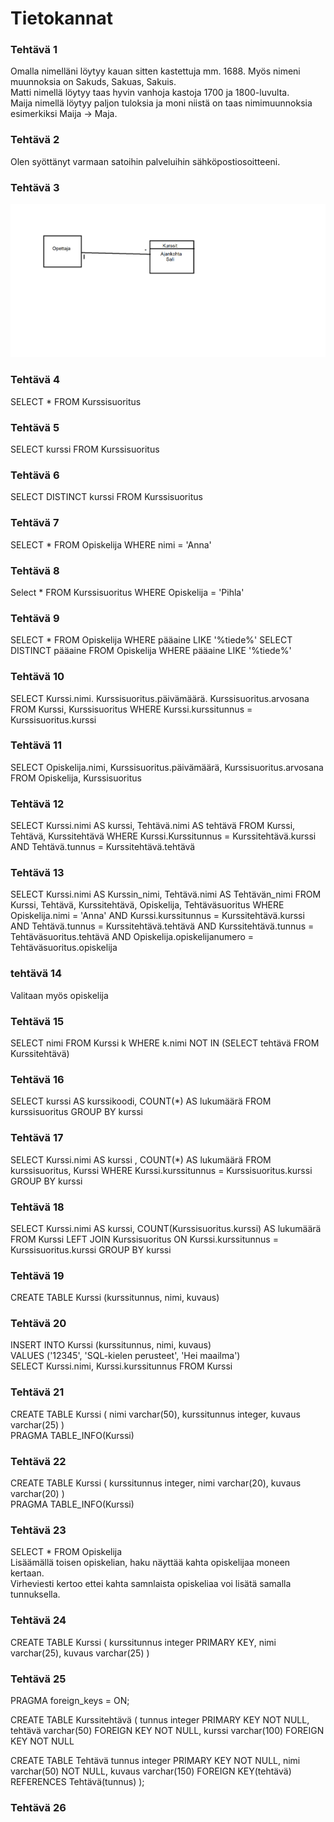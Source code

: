 # Tietokannat
### Tehtävä 1  
Omalla nimelläni löytyy kauan sitten kastettuja mm. 1688. Myös nimeni muunnoksia on Sakuds, Sakuas, Sakuis.  
Matti nimellä löytyy taas hyvin vanhoja kastoja 1700 ja 1800-luvulta.  
Maija nimellä löytyy paljon tuloksia ja moni niistä on taas nimimuunnoksia esimerkiksi Maija -> Maja.
### Tehtävä 2
Olen syöttänyt varmaan satoihin palveluihin sähköpostiosoitteeni.
### Tehtävä 3
![Kuva](OpettajaKurssit.png)
### Tehtävä 4
SELECT * FROM Kurssisuoritus
### Tehtävä 5
SELECT kurssi FROM Kurssisuoritus
### Tehtävä 6
SELECT DISTINCT kurssi FROM Kurssisuoritus
### Tehtävä 7
SELECT * FROM Opiskelija WHERE nimi = 'Anna'
### Tehtävä 8
Select * FROM Kurssisuoritus WHERE Opiskelija = 'Pihla'
### Tehtävä 9
SELECT * FROM Opiskelija WHERE pääaine LIKE '%tiede%' 
SELECT DISTINCT pääaine FROM Opiskelija WHERE pääaine LIKE '%tiede%'
### Tehtävä 10  
SELECT Kurssi.nimi. Kurssisuoritus.päivämäärä. Kurssisuoritus.arvosana FROM Kurssi, Kurssisuoritus
WHERE Kurssi.kurssitunnus = Kurssisuoritus.kurssi
### Tehtävä 11  
SELECT Opiskelija.nimi, Kurssisuoritus.päivämäärä, Kurssisuoritus.arvosana FROM Opiskelija, Kurssisuoritus 
### Tehtävä 12
SELECT Kurssi.nimi AS kurssi, Tehtävä.nimi AS tehtävä
FROM Kurssi, Tehtävä, Kurssitehtävä
WHERE Kurssi.Kurssitunnus = Kurssitehtävä.kurssi
AND Tehtävä.tunnus = Kurssitehtävä.tehtävä
### Tehtävä 13
SELECT Kurssi.nimi AS Kurssin_nimi, Tehtävä.nimi AS Tehtävän_nimi
FROM Kurssi, Tehtävä, Kurssitehtävä, Opiskelija, Tehtäväsuoritus
WHERE Opiskelija.nimi = 'Anna'
AND Kurssi.kurssitunnus = Kurssitehtävä.kurssi
AND Tehtävä.tunnus = Kurssitehtävä.tehtävä
AND Kurssitehtävä.tunnus = Tehtäväsuoritus.tehtävä
AND Opiskelija.opiskelijanumero = Tehtäväsuoritus.opiskelija
### tehtävä 14
Valitaan myös opiskelija
### Tehtävä 15
SELECT nimi FROM Kurssi k
WHERE k.nimi
NOT IN (SELECT tehtävä FROM Kurssitehtävä)
### Tehtävä 16
SELECT kurssi AS kurssikoodi, COUNT(*) AS lukumäärä
FROM kurssisuoritus 
GROUP BY kurssi
### Tehtävä 17
SELECT Kurssi.nimi AS kurssi , COUNT(*) AS lukumäärä
FROM kurssisuoritus, Kurssi
WHERE Kurssi.kurssitunnus = Kurssisuoritus.kurssi
GROUP BY kurssi
### Tehtävä 18
SELECT Kurssi.nimi AS kurssi, COUNT(Kurssisuoritus.kurssi) AS lukumäärä
FROM Kurssi LEFT JOIN Kurssisuoritus
ON Kurssi.kurssitunnus = Kurssisuoritus.kurssi
GROUP BY kurssi
### Tehtävä 19
CREATE TABLE Kurssi (kurssitunnus, nimi, kuvaus)
### Tehtävä 20
INSERT INTO Kurssi (kurssitunnus, nimi, kuvaus)  
VALUES ('12345', 'SQL-kielen perusteet', 'Hei maailma')  
SELECT Kurssi.nimi, Kurssi.kurssitunnus FROM Kurssi
### Tehtävä 21
CREATE TABLE Kurssi
(
nimi varchar(50),
kurssitunnus integer,
kuvaus varchar(25)
)  
PRAGMA TABLE_INFO(Kurssi)
### Tehtävä 22
CREATE TABLE Kurssi
(
kurssitunnus integer,
nimi varchar(20),
kuvaus varchar(20)
)  
PRAGMA TABLE_INFO(Kurssi)
### Tehtävä 23
SELECT * FROM Opiskelija  
Lisäämällä toisen opiskelian, haku näyttää kahta opiskelijaa moneen kertaan.  
Virheviesti kertoo ettei kahta samnlaista opiskeliaa voi lisätä samalla tunnuksella.
### Tehtävä 24
CREATE TABLE Kurssi
(
kurssitunnus integer PRIMARY KEY,
nimi varchar(25),
kuvaus varchar(25)
)  
### Tehtävä 25
PRAGMA foreign_keys = ON;

CREATE TABLE Kurssitehtävä (
tunnus integer PRIMARY KEY NOT NULL,
tehtävä varchar(50) FOREIGN KEY NOT NULL,
kurssi varchar(100) FOREIGN KEY NOT NULL

CREATE TABLE Tehtävä
tunnus integer PRIMARY KEY NOT NULL,
nimi varchar(50) NOT NULL,
kuvaus varchar(150)
FOREIGN KEY(tehtävä) REFERENCES Tehtävä(tunnus)
);
### Tehtävä 26

